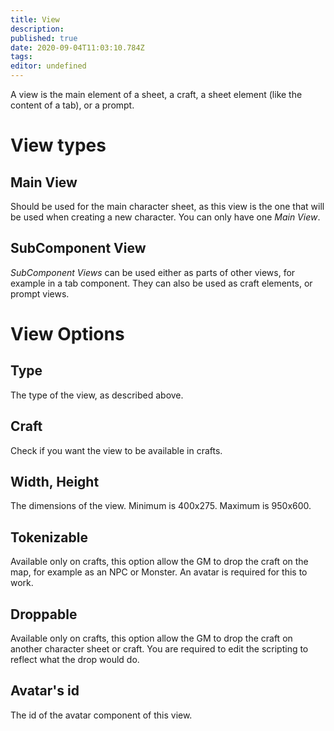 ```yaml
---
title: View
description: 
published: true
date: 2020-09-04T11:03:10.784Z
tags: 
editor: undefined
---
```


A view is the main element of a sheet, a craft, a sheet element (like the content of a tab), or a prompt.

# View types
## Main View
Should be used for the main character sheet, as this view is the one that will be used when creating a new character. You can only have one *Main View*.

## SubComponent View
*SubComponent Views* can be used either as parts of other views, for example in a tab component. They can also be used as craft elements, or prompt views.

# View Options

## Type
The type of the view, as described above.

## Craft
Check if you want the view to be available in crafts.

## Width, Height
The dimensions of the view. Minimum is 400x275. Maximum is 950x600.

## Tokenizable
Available only on crafts, this option allow the GM to drop the craft on the map, for example as an NPC or Monster. An avatar is required for this to work.

## Droppable
Available only on crafts, this option allow the GM to drop the craft on another character sheet or craft. You are required to edit the scripting to reflect what the drop would do.

## Avatar's id
The id of the avatar component of this view.